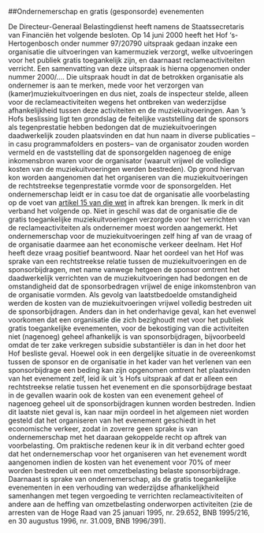 <meta http-equiv='Content-Type' content='text/html; charset=utf-8' />

##Ondernemerschap en gratis (gesponsorde) evenementen

De Directeur-Generaal Belastingdienst heeft namens de Staatssecretaris van Financiën het volgende besloten.    Op 14 juni 2000 heeft het Hof ‘s-Hertogenbosch onder nummer 97/20790 uitspraak gedaan inzake een organisatie die uitvoeringen van kamermuziek verzorgt, welke uitvoeringen voor het publiek gratis toegankelijk zijn, en daarnaast reclameactiviteiten verricht. Een samenvatting van deze uitspraak is hierna opgenomen onder nummer 2000/…. Die uitspraak houdt in dat de betrokken organisatie als ondernemer is aan te merken, mede voor het verzorgen van (kamer)muziekuitvoeringen en dus niet, zoals de inspecteur stelde, alleen voor de reclameactiviteiten wegens het ontbreken van wederzijdse afhankelijkheid tussen deze activiteiten en de muziekuitvoeringen. Aan ’s Hofs beslissing ligt ten grondslag de feitelijke vaststelling dat de sponsors als tegenprestatie hebben bedongen dat de muziekuitvoeringen daadwerkelijk zouden plaatsvinden en dat hun naam in diverse publicaties –in casu programmafolders en posters– van de organisator zouden worden vermeld en de vaststelling dat de sponsorgelden nagenoeg de enige inkomensbron waren voor de organisator (waaruit vrijwel de volledige kosten van de muziekuitvoeringen werden bestreden). Op grond hiervan kon worden aangenomen dat het organiseren van die muziekuitvoeringen de rechtstreekse tegenprestatie vormde voor de sponsorgelden. Het ondernemerschap leidt er in casu toe dat de organisatie alle voorbelasting op de voet van [artikel 15 van die wet](../../../../../../../wet/wet/op/de/omzetbelasting/1968/BWBR0002629/README.md) in aftrek kan brengen. Ik merk in dit verband het volgende op. Niet in geschil was dat de organisatie die de gratis toegankelijke muziekuitvoeringen verzorgde voor het verrichten van de reclameactiviteiten als ondernemer moest worden aangemerkt. Het ondernemerschap voor de muziekuitvoeringen zelf hing af van de vraag of de organisatie daarmee aan het economische verkeer deelnam. Het Hof heeft deze vraag positief beantwoord. Naar het oordeel van het Hof was sprake van een rechtstreekse relatie tussen de muziekuitvoeringen en de sponsorbijdragen, met name vanwege hetgeen de sponsor omtrent het daadwerkelijk verrichten van de muziekuitvoeringen had bedongen en de omstandigheid dat de sponsorbedragen vrijwel de enige inkomstenbron van de organisatie vormden. Als gevolg van laatstbedoelde omstandigheid werden de kosten van de muziekuitvoeringen vrijwel volledig bestreden uit de sponsorbijdragen. Anders dan in het onderhavige geval, kan het evenwel voorkomen dat een organisatie die zich bezighoudt met voor het publiek gratis toegankelijke evenementen, voor de bekostiging van die activiteiten niet (nagenoeg) geheel afhankelijk is van sponsorbijdragen, bijvoorbeeld omdat de ter zake verkregen subsidie substantiëler is dan in het door het Hof besliste geval. Hoewel ook in een dergelijke situatie in de overeenkomst tussen de sponsor en de organisatie in het kader van het verlenen van een sponsorbijdrage een beding kan zijn opgenomen omtrent het plaatsvinden van het evenement zelf, leid ik uit ’s Hofs uitspraak af dat er alleen een rechtstreekse relatie tussen het evenement en die sponsorbijdrage bestaat in de gevallen waarin ook de kosten van een evenement geheel of nagenoeg geheel uit de sponsorbijdragen kunnen worden bestreden. Indien dit laatste niet geval is, kan naar mijn oordeel in het algemeen niet worden gesteld dat het organiseren van het evenement geschiedt in het economische verkeer, zodat in zoverre geen sprake is van ondernemerschap met het daaraan gekoppelde recht op aftrek van voorbelasting. Om praktische redenen keur ik in dit verband echter goed dat het ondernemerschap voor het organiseren van het evenement wordt aangenomen indien de kosten van het evenement voor 70% of meer worden bestreden uit een met omzetbelasting belaste sponsorbijdrage. Daarnaast is sprake van ondernemerschap, als de gratis toegankelijke evenementen in een verhouding van wederzijdse afhankelijkheid samenhangen met tegen vergoeding te verrichten reclameactiviteiten of andere aan de heffing van omzetbelasting onderworpen activiteiten (zie de arresten van de Hoge Raad van 25 januari 1995, nr. 29.652, BNB 1995/216, en 30 augustus 1996, nr. 31.009, BNB 1996/391).    

